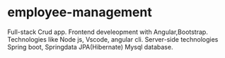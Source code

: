# employee-management
Full-stack Crud app.
Frontend develeopment with Angular,Bootstrap.
Technologies like Node js, Vscode, angular cli.
Server-side technologies Spring boot, Springdata JPA(Hibernate)
Mysql database.
